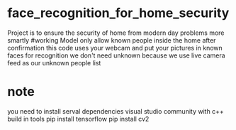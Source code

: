 # face_recognition_for_home_security
Project is to ensure the security of home from modern day problems more smartly
#working
Model only allow known people inside the home after confirmation this code uses your webcam and put your pictures in known faces for recognition we don't need unknown because we use live camera feed as our unknown people list
# note 
you need to install serval dependencies
visual studio community with c++ build in tools
pip install tensorflow
pip install cv2
